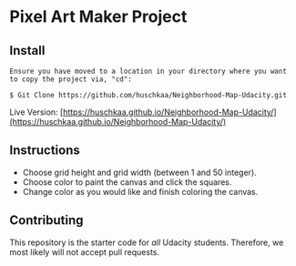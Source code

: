 # Pixel Art Maker Project

## Install
```
Ensure you have moved to a location in your directory where you want to copy the project via, "cd":

$ Git Clone https://github.com/huschkaa/Neighborhood-Map-Udacity.git
```
Live Version:
[https://huschkaa.github.io/Neighborhood-Map-Udacity/](https://huschkaa.github.io/Neighborhood-Map-Udacity/)

## Instructions

- Choose grid height and grid width (between 1 and 50 integer).
- Choose color to paint the canvas and click the squares.
- Change color as you would like and finish coloring the canvas.

## Contributing

This repository is the starter code for _all_ Udacity students. Therefore, we most likely will not accept pull requests.
